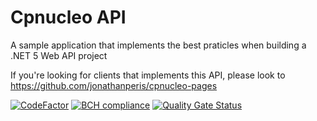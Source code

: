 # Cpnucleo API
A sample application that implements the best praticles when building a .NET 5 Web API project

If you're looking for clients that implements this API, please look to https://github.com/jonathanperis/cpnucleo-pages

[![CodeFactor](https://www.codefactor.io/repository/github/jonathanperis/cpnucleo/badge)](https://www.codefactor.io/repository/github/jonathanperis/cpnucleo) [![BCH compliance](https://bettercodehub.com/edge/badge/jonathanperis/cpnucleo?branch=master)](https://bettercodehub.com/)
[![Quality Gate Status](https://sonarcloud.io/api/project_badges/measure?project=jonathanperis_cpnucleo&metric=alert_status)](https://sonarcloud.io/dashboard?id=jonathanperis_cpnucleo)
